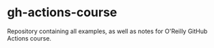 # gh-actions-course
Repository containing all examples, as well as notes for O'Reilly GitHub Actions course.
